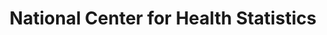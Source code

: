 ---
name: Brian Moyer
department: Department of Health and Human Services
title: National Center for Health Statistics
bio-image: environmental_protection_agency_seal.png
bio-image-alt-text: Environmental Protection Agency
---